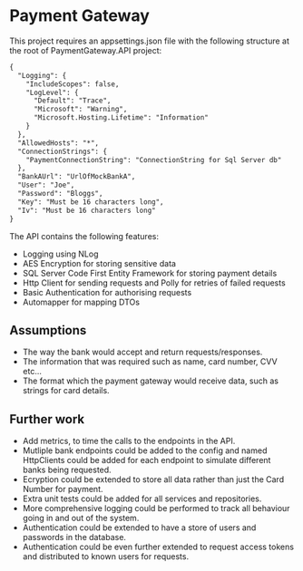 # Payment Gateway

This project requires an appsettings.json file with the following structure at the root of PaymentGateway.API project:

````markdown
{
  "Logging": {
    "IncludeScopes": false,
    "LogLevel": {
      "Default": "Trace",
      "Microsoft": "Warning",
      "Microsoft.Hosting.Lifetime": "Information"
    }
  },
  "AllowedHosts": "*",
  "ConnectionStrings": {
    "PaymentConnectionString": "ConnectionString for Sql Server db"
  },
  "BankAUrl": "UrlOfMockBankA",
  "User": "Joe",
  "Password": "Bloggs",
  "Key": "Must be 16 characters long",
  "Iv": "Must be 16 characters long"
}

````

The API contains the following features:

* Logging using NLog
* AES Encryption for storing sensitive data
* SQL Server Code First Entity Framework for storing payment details
* Http Client for sending requests and Polly for retries of failed requests
* Basic Authentication for authorising requests
* Automapper for mapping DTOs 

## Assumptions

* The way the bank would accept and return requests/responses. 
* The information that was required such as name, card number, CVV etc... 
* The format which the payment gateway would receive data, such as strings for card details.

## Further work

* Add metrics, to time the calls to the endpoints in the API.  
* Mutliple bank endpoints could be added to the config and named HttpClients could be added for each endpoint to simulate different banks being requested. 
* Ecryption could be extended to store all data rather than just the Card Number for payment. 
* Extra unit tests could be added for all services and repositories. 
* More comprehensive logging could be performed to track all behaviour going in and out of the system. 
* Authentication could be extended to have a store of users and passwords in the database. 
* Authentication could be even further extended to request access tokens and distributed to known users for requests.